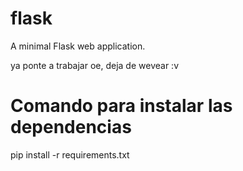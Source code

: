 # flask
A minimal Flask web application.

ya ponte a trabajar oe, deja de wevear :v

# Comando para instalar las dependencias 
pip install -r requirements.txt   